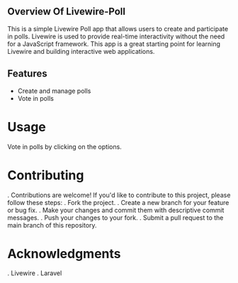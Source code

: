 ## Overview Of Livewire-Poll

This is a simple Livewire Poll app that allows users to create and participate in polls.
Livewire is used to provide real-time interactivity without the need for a JavaScript framework.
This app is a great starting point for learning Livewire and building interactive web applications.

## Features

-  Create and manage polls
-  Vote in polls

  # Usage
Vote in polls by clicking on the options.

# Contributing
. Contributions are welcome! If you'd like to contribute to this project, please follow these steps:
. Fork the project.
. Create a new branch for your feature or bug fix.
. Make your changes and commit them with descriptive commit messages.
. Push your changes to your fork.
. Submit a pull request to the main branch of this repository.

# Acknowledgments
. Livewire
. Laravel
